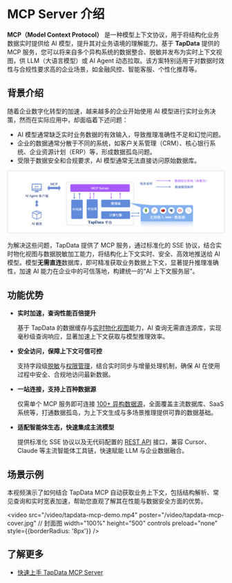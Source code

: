 # MCP Server 介绍

**MCP（Model Context Protocol）** 是一种模型上下文协议，用于将结构化业务数据实时提供给 AI 模型，提升其对业务语境的理解能力。基于 **TapData** 提供的 MCP 服务，您可以将来自多个异构系统的数据整合、脱敏并发布为实时上下文视图，供 LLM（大语言模型）或 AI Agent 动态拉取。该方案特别适用于对数据时效性与合规性要求高的企业场景，如金融风控、智能客服、个性化推荐等。

## 背景介绍

随着企业数字化转型的加速，越来越多的企业开始使用 AI 模型进行实时业务决策，然而在实际应用中，却面临着下述问题：

- AI 模型通常缺乏实时业务数据的有效输入，导致推理准确性不足和幻觉问题。
- 企业的数据通常分散于不同的系统，如客户关系管理（CRM）、核心银行系统、企业资源计划（ERP）等，形成数据孤岛问题。
- 受限于数据安全和合规要求，AI 模型通常无法直接访问原始数据库。

![TapData MCP Server 工作原理介绍](../images/tapdata_mcp_server_introduction.png)

为解决这些问题，TapData 提供了 MCP 服务，通过标准化的 SSE 协议，结合实时物化视图与数据脱敏加工能力，将结构化上下文实时、安全、高效地推送给 AI 模型。模型**无需直连**数据库，即可精准获取业务数据上下文，显著提升推理准确性，加速 AI 能力在企业中的可信落地，构建统一的“AI 上下文服务层”。

## 功能优势

* **实时加速，查询性能百倍提升**

  基于 TapData 的数据缓存与[实时物化视图](../tapflow/tapflow-tutorial/build-real-time-wide-table.md)能力，AI 查询无需直连源库，实现毫秒级查询响应，显著加速上下文获取与模型推理效率。

* **安全访问，保障上下文可信可控**

  支持字段级[脱敏](../user-guide/advanced-settings/custom-node.md)与[权限管理](../user-guide/manage-system/manage-role.md)，结合实时同步与增量处理机制，确保 AI 在使用过程中安全、合规地访问最新数据。

* **一站连接，支持上百种数据源**

  仅需单个 MCP 服务即可连接 [100+ 异构数据源](../prerequisites/supported-databases.md)，全面覆盖主流数据库、SaaS 系统等，打通数据孤岛，为上下文生成与多场景推理提供可靠的数据基础。

* **适配智能体生态，快速集成主流模型**

  提供标准化 SSE 协议以及无代码配置的 [REST API](../user-guide/data-service/README.md) 接口，兼容 Cursor、Claude 等主流智能体工具链，快速赋能 LLM 与企业数据融合。

## 场景示例

本视频演示了如何结合 TapData MCP 自动获取业务上下文，包括结构解析、常见查询和实时宽表加速，帮助您直观了解其在性能与数据安全方面的优势。

<video
  src="/video/tapdata-mcp-demo.mp4"
  poster="/video/tapdata-mcp-cover.jpg"   // 封面图
  width="100%"
  height="500"
  controls
  preload="none"
  style={{borderRadius: '8px'}} />


## 了解更多

- [快速上手 TapData MCP Server](quick-start.md)